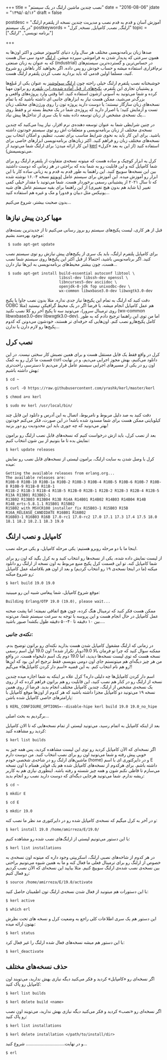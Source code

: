 +++
title = "نصب چندین ماشین ارلنگ در یک سیستم"
date  = "2016-08-06"
jdate = "۱۳۹۵/۰۵/۱۶"
draft = false

postdesc = "آموزش آسان و قدم به قدم نصب و مدیریت چندین نسخه از پلتفرم ارلنگ در یک سیستم"
postkeywords = "ارلنگ, نصب, کامپایل, نسخه, کرل"
topic = ["برنامه نویسی", "ارلنگ"]

+++


صدها زبان برنامه‌نویسی مختلف هر سال وارد دنیای کامپیوتر میشن و اکثر اون‌ها به همون سرعتی که پدیدار شدن به فراموشی سپرده میشن.  [ارلنگ][erlang] حدود سی سال هست که به عنوان یه زبان صنعتی (industrial) در حساس‌ترین و گسترده‌ترین سیستم‌های نرم‌افزاری استفاده میشه و حساب خودش رو پس داده. اگر بخواهید کار باهاش رو شروع کنید، مسلما اولین قدمی که باید بردارید نصب کردن پلتفرم ارلنگ هست.

خوشبختانه نصب پلتفرم ارلنگ خیلی راحته چون [ارلنگ سولوشنز][erlangsol] به عنوان یکی از مُبلِغ‌ها و پشتیبان تجاری این پلتفرم، [پکیج‌های از قبل آماده شده‌ی این پلتفرم][erlangsolpkg] رو براتون مهیا کرده و شما می‌تونید به آسونی ازشون استفاده کنید. اما وقتی وارد پروژه‌های واقعی و بزرگ‌تر می‌شید، ممکن هست نیاز به ابزارهای جانبی ای داشته باشید که با تمام نسخه‌های زبان سازگار نیستند؛  یا دوست دارید پروژه تون را روی ورژن‌های مختلف زبان تست و آزمایش کنید؛ یا اصرار دارید که پروژه‌ی شما در یک محیط بسته تر و فقط روی یک نسخه‌ی مشخص از زبان توسعه داده بشه تا یک سری از تداخل‌ها پیش نیاد…

در چنین شرایطی شما به عنوان توسعه دهنده‌ی نرم افزار، نیاز پیدا می‌کنید که چندین نسخه‌ی مختلف از زبان برنامه‌نویسی و متعلقات اش رو توی سیستم خودتون داشته باشید. برای این کار باید به نحوی شرایط مناسب برای نصب، تنظیم، و امکان انتخاب بین نسخه‌های مختلف زبان رو فراهم کنید. اکثر زبان‌های برنامه‌نویسی ابزارهای خاصی برای این کار ارائه میدن؛ برای ارلنگ شما می‌تونید از [kerl][kerl] استفاده کنید (از این به بعد «کرل» می‌نویسیمش).

کرل یه ابزار کوچیک و ساده هست که میتونه نسخه‌ی متفاوت از پلتفرم ارلنگ رو برای شما کامپایل کنه و این قابلیت رو به شما بده که براحتی در هر زمانی که دوست داشتید بین این نسخه‌ها سوییچ کنید. این راهنما به طور قدم به قدم و به زبانی ساده کار با این ابزار رو آموزش میده. این آموزش برای سیستم عامل [اوبونتو][ubuntu] نسخه ۱۶.۰۴ نوشته شده که تا سال ۲۰۲۱ از پشتیبانی رسمی برخوردار هست. شما می‌تونید با مقدار خیلی کمی تغییر (یا شاید هم بدون هیچ تغییری) از این راهنما برای بقیه سیستم عامل های شبه یونیکس مثل دبیان و فدورا و مک و غیره هم استفاده کنید…

بدون صحبت بیشتر، شروع می‌کنیم…

## مهیا کردن پیش نیازها

قبل از هر کاری، لیست پکیج‌های سیستم رو بروز رسانی می‌کنیم تا از جدید‌ترین بسته‌های موجود بهره‌مند بشیم:

```
 $ sudo apt-get update
```

برای کامپایل پلتفرم ارلنگ، باید یک سری از پکیج‌های پیش نیازش رو توی سیستم نصب کنید. اگر برنامه‌نویس باشید، احتمالا از قبل اکثر این پکیج‌ها روی سیستم شما نصب هست، چون بیشتر محیط‌های برنامه‌نویسی به این‌ها نیاز دارن…

```
 $ sudo apt-get install build-essential autoconf libtool \
                        libssl-dev libssh-dev openssl \
                        libncurses5-dev asciidoc \
                        openjdk-8-jdk fop unixodbc-dev \
                        wx-common libwxbase3.0-dev libwxgtk3.0-dev
```

دقت کنید که ارلنگ به تمام این پکیج‌ها نیاز جدی نداره. مثلا بدون نصب جاوا یا پکیج ODBC هم عمل کامپایل انجام میشه. یا فرضا اگر در یک محیط گرافیکی نیستید (مثلا روی ترمینال سرور)، می‌تونید سه تا پکیج آخر رو کلا نصب نکنید (wx-common libwxbase3.0-dev libwxgtk3.0-dev). اما من توی این راهنما ترجیح دادم که به طور کامل پکیج‌هارو نصب کنم. اون‌هایی که حرفه‌ای تر هستند، خودشون می‌دونن که کدوم پکیج‌ها رو لازم دارن یا ندارن…

## نصب کرل

کرل در واقع فقط یک فایل مستقل هست و برای همین نصبش کار سختی نیست. در این قسمت ما کرل رو به کمک curl دانلود می‌کنیم، بهش مجوز اجرایی می‌دیم، و در نهایت اون رو در یکی از مسیرهای اجرایی سیستم عامل قرار می‌دیم تا دسترسی راحت‌تری بهش داشته باشیم:

```
$ cd ~

$ curl -O https://raw.githubusercontent.com/yrashk/kerl/master/kerl

$ chmod a+x kerl

$ sudo mv kerl /usr/local/bin/
```

دقت کنید به صد دلیل مربوط و نامربوط، اتصال به این آدرس  و دانلود این فایل چند کیلوبایتی ممکن هست برای شما مسدود شده باشه! در این صورت، فکر می‌کنم خودتون بهتر می‌دونید که چه جوری باید این محدودیت رو دور بزنید!

بعد از نصب کرل، باید ازش درخواست کنیم که نسخه‌های قابل نصب ارلنگ رو برامون نمایش بده تا ما بتونیم از بین شون انتخاب کنیم:

```
$ kerl update releases
```

کرل با وصل شدن به سایت ارلنگ، برامون لیستی از نسخه‌های قابل نصب رو نمایش میده:

```
Getting the available releases from erlang.org...
The available releases are:
R10B-0 R10B-10 R10B-1a R10B-2 R10B-3 R10B-4 R10B-5 R10B-6 R10B-7 R10B-8 R10B-9 R11B-0 R11B-1
R11B-2 R11B-3 R11B-4 R11B-5 R12B-0 R12B-1 R12B-2 R12B-3 R12B-4 R12B-5 R13A R13B01 R13B02-1
R13B02 R13B03 R13B04 R13B R14A R14B01 R14B02 R14B03 R14B04 R14B R14B_erts-5.8.1.1 R15B01 R15B02
R15B02_with_MSVCR100_installer_fix R15B03-1 R15B03 R15B R16A_RELEASE_CANDIDATE R16B01 R16B02
R16B03-1 R16B03 R16B 17.0-rc1 17.0-rc2 17.0 17.1 17.3 17.4 17.5 18.0 18.1 18.2 18.2.1 18.3 19.0
```

## کامپایل و نصب ارلنگ

اینجا ما با دو مرحله روبرو هستیم: یکی مرحله کامپایل، و یکی مرحله نصب.

از لیست نمایش داده شده، یکی از نسخه‌ها رو انتخاب کنید و به کرل بگید که اون رو برای شما کامپایل کنه. تو این قسمت کرل پکیج منبع مربوط به اون نسخه از ارلنگ رو دانلود میکنه (ما در اینجا نسخه‌ی ۱۹ رو انتخاب کردیم) و بعد از اون هم بلافاصله عمل کامپایل رو شروع میکنه:

```
$ kerl build 19.0 19.0
 ```

موقع شروع کامپایل، شما پیغامی شبیه این رو میبینید:

```
Building Erlang/OTP 19.0 (19.0), please wait...
 ```

ممکن هست فکر کنید که ترمینال هنگ کرده، چون هیچ اتفاقی نمیفته؛ اما پشت صحنه عمل کامپایل در حال انجام هست و این پروسه با توجه به سرعت سیستم شما، می‌تونه بین ۱۰ دقیقه تا ۴۰-۵۰ دقیقه طول بکشه! صبور باشید….

### نکته‌ی جانبی:
در زمانی که ارلنگ مشغول کامپایل شدن هست بذارید نکته‌ای رو براتون توضیح بدم. ممکنه سوال کنید که چرا تو فرمان بالا 19.0دوبار تکرار شده؟ اون 19.0 اول اسم رسمی نسخه هست که توی لیست نسخه‌ها دیدید، اما 19.0 دوم یک اسم دلبخواه هست. در واقع من هر چیز دیگه‌ای هم میتونستم جای اون دومی بنویسم، فقط ترجیح ام این بود که این‌ها رو هم نام انتخاب کنم. به این قضیه «اسم دار کردن کامپایل‌ها» می‌گیم!!

اسم دار کردن کامپایل‌ها چه دلیلی داره؟ کرل علاه بر اینکه به شما اجازه میده چندین نسخه از ارلنگ رو در کنار هم نصب کنید، این قابلیت رو هم براتون فراهم کرده که از روی یک نسخه‌ی مشخص از ارلنگ، چندین کامپایل مختلف انجام بدید. فرضا از روی همین نسخه ۱۹ می‌تونید دو کامپایل مجزا داشته باشید که هر کدوم از اون‌ها موقع کامپایل با پارامترهای خاصی کامپایل شده باشن:

```
$ KERL_CONFIGURE_OPTIONS=--disable-hipe kerl build 19.0 19.0_no_hipe
```

برگردیم به بحث اصلی…

بعد از اینکه کامپایل به اتمام رسید، می‌تونید لیستی از تمام نسخه‌هایی که تا الان کامپایل کردید رو مشاهده کنید:

```
$ kerl list builds
```

اگر نسخه‌ای که الآن کامپایل کردید رو توی این لیست مشاهده کردید، پس همه چیز به خوبی پیش رفته و شما می‌تونید اون رو برای نصب انتخاب کنید. من دوست دارم ماشین‌های ارلنگ رو در شاخه‌ی شخصی خودم (home) و در دایرکتوری ای با اسم E داشته باشم. برای هرکدوم از نسخه‌های کامپایل شده هم یک فولدر همنام با اون نسخه می‌سازم تا قاطی  نکنم شون و همه چیز شسته و رفته باشه. اینطوری نیازی هم به کاربر ریشه ندارم. شما می‌تونید هرجایی دیگه‌ای که دوست دارید نصب رو انجام بدید:

```
$ cd ~

$ mkdir E

$ cd E

$ mkdir 19.0
 ```

و در آخر به کرل میگیم که نسخه‌ی کامپایل شده رو در دایرکتوری مد نظر ما نصب کنه:

```
$ kerl install 19.0 /home/amirreza/E/19.0/
```

با این دستور می‌تونیم لیستی از ارلنگ‌های نصب شده رو مشاهده کنیم:

```
$ kerl list installations
```

در هر کدوم از شاخه‌های نصبی ارلنگ، اسکریپتی وجود داره که میتونه اون نسخه‌ی به خصوص از ارلنگ رو برای ترمینال فعلی ما فعال کنه و ما به همین شیوه می‌تونیم براحتی بین نسخه‌ی نصب شده‌ی ارلنگ سوییچ کنیم. مثلا بیایید این نسخه‌ای که الآن نصب کردیم رو فعال کنیم:

```
$ source /home/amirreza/E/19.0/activate
```

با این دستورات هم میتونید از فعال شدن نسخه‌ی ارلنگ ‌تون اطمینان حاصل کنید:

```
$ kerl active

$ which erl
```

این دستور هم یک سری اطلاعات کلی راجع به وضعیت کرل و نسخه های تحت نظرش بهتون ارا‌ئه میده:

```
$ kerl status
```

با این دستور هم میشه نسخه‌های فعال شده ارلنگ را غیر فعال کرد:

```
$ kerl_deactivate
```

## حذف نسخه‌های مختلف

اگر نسخه‌ای رو «کامپایل» کردید و فکر می‌کنید دیگه نیازی بهش ندارید، می‌تویند اون کامپایل رو پاک کنید:

```
$ kerl list builds

$ kerl delete build <name>
```

اگر نسخه‌ای رو «نصب» کردید و فکر می‌کنید دیگه نیازی بهش ندارید، می‌تویند اون نصب رو پاک کنید:

```
$ kerl list installations

$ kerl delete installation </path/to/install/dir>
```

و در نهایت…………………………. شروع کنید…

```
$ erl
```



[erlang]: http://www.erlang.org/
[erlangsol]: https://www.erlang-solutions.com/
[erlangsolpkg]: https://www.erlang-solutions.com/resources/download.html
[kerl]: https://github.com/kerl/kerl
[ubuntu]: http://www.ubuntu.com/
